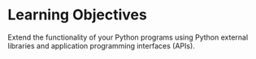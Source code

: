 # Learning Objectives
Extend the functionality of your Python programs using Python external libraries and application programming interfaces (APIs).